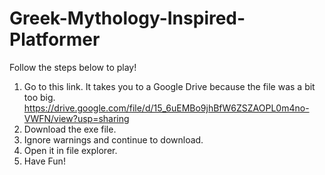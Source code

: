 # Greek-Mythology-Inspired-Platformer

Follow the steps below to play!
1. Go to this link. It takes you to a Google Drive because the file was a bit too big. https://drive.google.com/file/d/15_6uEMBo9jhBfW6ZSZAOPL0m4no-VWFN/view?usp=sharing
2. Download the exe file.
3. Ignore warnings and continue to download.
4. Open it in file explorer.
5. Have Fun!
